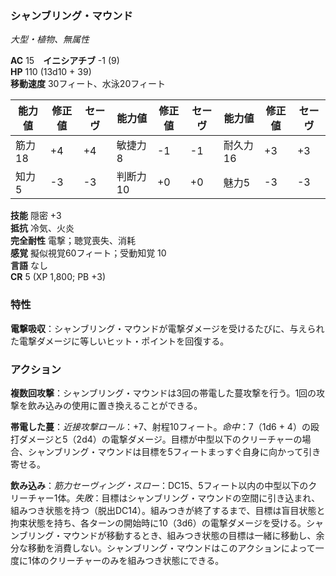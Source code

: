 ### シャンブリング・マウンド
*大型・植物、無属性*

**AC** 15　**イニシアチブ** -1 (9)  
**HP** 110 (13d10 + 39)  
**移動速度** 30フィート、水泳20フィート

| 能力値 | 修正値 | セーヴ | 能力値 | 修正値 | セーヴ | 能力値 | 修正値 | セーヴ |
|--------|--------|--------|--------|--------|--------|--------|--------|--------|
| 筋力18 | +4 | +4 | 敏捷力8 | -1 | -1 | 耐久力16 | +3 | +3 |
| 知力5 | -3 | -3 | 判断力10 | +0 | +0 | 魅力5 | -3 | -3 |

**技能** 隠密 +3  
**抵抗** 冷気、火炎  
**完全耐性** 電撃；聴覚喪失、消耗  
**感覚** 擬似視覚60フィート；受動知覚 10  
**言語** なし  
**CR** 5 (XP 1,800; PB +3)

### 特性

**電撃吸収**：シャンブリング・マウンドが電撃ダメージを受けるたびに、与えられた電撃ダメージに等しいヒット・ポイントを回復する。

### アクション

**複数回攻撃**：シャンブリング・マウンドは3回の帯電した蔓攻撃を行う。1回の攻撃を飲み込みの使用に置き換えることができる。

**帯電した蔓**：*近接攻撃ロール*：+7、射程10フィート。*命中*：7（1d6 + 4）の殴打ダメージと5（2d4）の電撃ダメージ。目標が中型以下のクリーチャーの場合、シャンブリング・マウンドは目標を5フィートまっすぐ自身に向かって引き寄せる。

**飲み込み**：*筋力セーヴィング・スロー*：DC15、5フィート以内の中型以下のクリーチャー1体。*失敗*：目標はシャンブリング・マウンドの空間に引き込まれ、組みつき状態を持つ（脱出DC14）。組みつきが終了するまで、目標は盲目状態と拘束状態を持ち、各ターンの開始時に10（3d6）の電撃ダメージを受ける。シャンブリング・マウンドが移動するとき、組みつき状態の目標は一緒に移動し、余分な移動を消費しない。シャンブリング・マウンドはこのアクションによって一度に1体のクリーチャーのみを組みつき状態にできる。